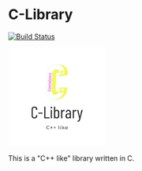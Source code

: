 # C-Library

[![Build Status](https://travis-ci.org/AliKhudiyev/C-Library.svg?branch=master)](https://travis-ci.org/AliKhudiyev/C-Library)

![Logo](logo/C-Library.jpeg)

This is a "C++ like" library written in C.

